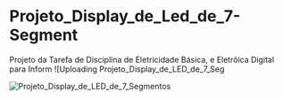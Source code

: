# Projeto_Display_de_Led_de_7-Segment
Projeto da Tarefa de Disciplina de Eletricidade Básica, e Eletrôica Digital para Inform
![Uploading Projeto_Display_de_LED_de_7_Seg

![Projeto_Display_de_LED_de_7_Segmentos](https://github.com/user-attachments/assets/9eec8055-4d3a-4ee0-8d12-18627fa1eed5)
